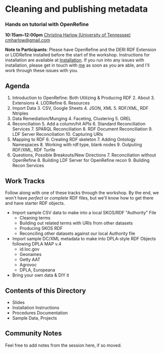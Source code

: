 # Cleaning and publishing metadata
### Hands on tutorial with OpenRefine
**10:15am–12:00pm**
[Christina Harlow (University of Tennessee)](http://www.twitter.com/cm_harlow)
cmharlow@gmail.com

**Note to Participants**: Please have OpenRefine and the DERI RDF Extension or LODRefine installed before the start of the workshop. Instructions for installation are available at [Installation](Installation/README.md). If you run into any issues with installation, please get in touch with [me](mailto:cmharlow@gmail.com) as soon as you are able, and I'll work through these issues with you.

## Agenda
1. Introduction to OpenRefine: Both Utilizing & Producing RDF
    2. About
    3. Extensions
    4. LODRefine
    6. Resources
2. Import Data
    3. CSV, Google Sheets
    4. JSON, XML
    5. RDF/XML, RDF Ntriples
3. Data Remediation/Munging
    4. Faceting, Clustering
    5. GREL
4. Reconciliation
    5. Add a column/hit APIs
    6. Standard Reconciliation Services
    7. SPARQL Reconciliation
    8. RDF Document Reconciliation
    9. LDF Server Reconciliation
    10. Capturing URIs
5. Mapping to RDF
    6. Creating RDF skeleton
    7. Adding Ontology Namespaces
    8. Working with rdf:type, blank nodes
    9. Outputing RDF/XML, RDF Turtle
6. Questions, Possible Breakouts/New Directions
    7. Reconciliation without OpenRefine
    8. Building LDF Server for OpenRefine recon
    9. Building Recon Services

## Work Tracks 
Follow along with one of these tracks through the workshop. By the end, we won't have *perfect* or *complete* RDF files, but we'll know how to get there and have starter RDF objects.

- Import sample CSV data to make into a local SKOS/RDF "Authority" File
    - Cleaning terms
    - Building out related terms with URIs from other datasets
    - Producing SKOS RDF
    - Reconciling other datasets against our local Authority file
- Import sample DC/XML metadata to make into DPLA-style RDF Objects following DPLA MAP v.4
    - id.loc.gov
    - Geonames
    - Getty AAT
    - Agrovoc
    - DPLA, Europeana
- Bring your own data & DIY it

## Contents of this Directory
- Slides
- Installation Instructions
- Procedures Documentation
- Sample Data, Projects

## Community Notes

Feel free to add notes from the session here, if so moved.
